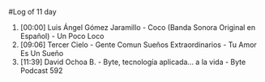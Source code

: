 #Log of 11 day

1. [00:00] Luis Ángel Gómez Jaramillo - Coco (Banda Sonora Original en Español) - Un Poco Loco
1. [09:06] Tercer Cielo - Gente Comun Sueños Extraordinarios - Tu Amor Es Un Sueño
1. [11:39] David Ochoa B. - Byte, tecnología aplicada... a la vida - Byte Podcast 592
